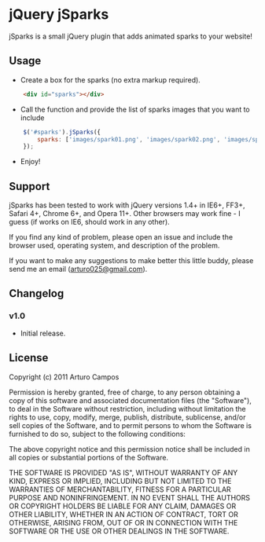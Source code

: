 # jQuery jSparks

jSparks is a small jQuery plugin that adds animated sparks to your website!

## Usage

* Create a box for the sparks (no extra markup required).

```html
	<div id="sparks"></div>
```

* Call the function and provide the list of sparks images that you want to include

```javascript
	$('#sparks').jSparks({
		sparks: ['images/spark01.png', 'images/spark02.png', 'images/spark03.png']
	});
```

* Enjoy!

## Support

jSparks has been tested to work with jQuery versions 1.4+ in IE6+, FF3+, Safari 4+, Chrome 6+, and Opera 11+. Other browsers may work fine - I guess (if works on IE6, should work in any other).

If you find any kind of problem, please open an issue and include the browser used, operating system, and description of the problem.

If you want to make any suggestions to make better this little buddy, please send me an email (arturo025@gmail.com).

## Changelog

### v1.0

- Initial release.

## License

Copyright (c) 2011 Arturo Campos

Permission is hereby granted, free of charge, to any person obtaining a copy of this software and associated documentation files (the "Software"), to deal in the Software without restriction, including without limitation the rights to use, copy, modify, merge, publish, distribute, sublicense, and/or sell copies of the Software, and to permit persons to whom the Software is furnished to do so, subject to the following conditions:

The above copyright notice and this permission notice shall be included in all copies or substantial portions of the Software.

THE SOFTWARE IS PROVIDED "AS IS", WITHOUT WARRANTY OF ANY KIND, EXPRESS OR IMPLIED, INCLUDING BUT NOT LIMITED TO THE WARRANTIES OF MERCHANTABILITY, FITNESS FOR A PARTICULAR PURPOSE AND NONINFRINGEMENT. IN NO EVENT SHALL THE AUTHORS OR COPYRIGHT HOLDERS BE LIABLE FOR ANY CLAIM, DAMAGES OR OTHER LIABILITY, WHETHER IN AN ACTION OF CONTRACT, TORT OR OTHERWISE, ARISING FROM, OUT OF OR IN CONNECTION WITH THE SOFTWARE OR THE USE OR OTHER DEALINGS IN THE SOFTWARE.